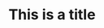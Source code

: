---
title: This is a title
description: >-
  This is a desc
slug: 
identifiant: 
image: http://placehold.it/770x788
listing:
  title:
  description:
i18nlanguage: fr
ordre: 1
draft: false
style: style-1
listing:
  big: false
  title: Single 4
  description: This is a desc
tags:
  - Web
  - Medias sociaux
  - Blogue
  - Projet agile

---